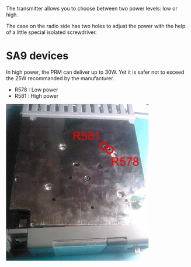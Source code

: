 The transmitter allows you to choose between two power levels: low or high.

The case on the radio side has two holes to adjust the power with the help of a little special isolated screwdriver. 

SA9 devices
===========
In high power, the  PRM can deliver up to 30W. Yet it is safer not to exceed the 25W recommanded by the manufacturer.

* R578 : Low power
* R581 : High power

![A9 power tuning](A9_power_tunning.jpg)
